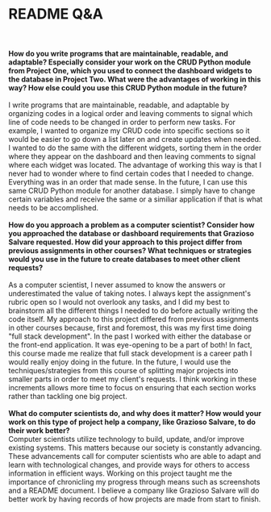 # README Q&A
<br>
<br><b>How do you write programs that are maintainable, readable, and adaptable? Especially consider your work on the CRUD Python module from Project One, which you used to connect the dashboard widgets to the database in Project Two. What were the advantages of working in this way? How else could you use this CRUD Python module in the future?</b>
<br>
<br> I write programs that are maintainable, readable, and adaptable by organizing codes in a logical order and leaving comments to signal which line of code needs to be changed in order to perform new tasks. For example, I wanted to organize my CRUD code into specific sections so it would be easier to go down a list later on and create updates when needed. I wanted to do the same with the different widgets, sorting them in the order where they appear on the dashboard and then leaving comments to signal where each widget was located. The advantage of working this way is that I never had to wonder where to find certain codes that I needed to change. Everything was in an order that made sense. In the future, I can use this same CRUD Python module for another database. I simply have to change certain variables and receive the same or a similiar application if that is what needs to be accomplished.
<br>
<br><b>How do you approach a problem as a computer scientist? Consider how you approached the database or dashboard requirements that Grazioso Salvare requested. How did your approach to this project differ from previous assignments in other courses? What techniques or strategies would you use in the future to create databases to meet other client requests?</b>
<br>
<br> As a computer scientist, I never assumed to know the answers or underestimated the value of taking notes. I always kept the assignment's rubric open so I would not overlook any tasks, and I did my best to brainstorm all the different things I needed to do before actually writing the code itself. My approach to this project differed from previous assignments in other courses because, first and foremost, this was my first time doing "full stack development". In the past I worked with either the database or the front-end application. It was eye-opening to be a part of both! In fact, this course made me realize that full stack development is a career path I would really enjoy doing in the future. In the future, I would use the techniques/strategies from this course of splitting major projects into smaller parts in order to meet my client's requests. I think working in these increments allows more time to focus on ensuring that each section works rather than tackling one big project. 
<br>
<br><b>What do computer scientists do, and why does it matter? How would your work on this type of project help a company, like Grazioso Salvare, to do their work better?</b>
<br> Computer scientists utilize technology to build, update, and/or improve existing systems. This matters because our society is constantly advancing. These advancements call for computer scientists who are able to adapt and learn with technological changes, and provide ways for others to access information in efficient ways. Working on this project taught me the importance of chronicling my progress through means such as screenshots and a README document. I believe a company like Grazioso Salvare will do better work by having records of how projects are made from start to finish.
<br>
